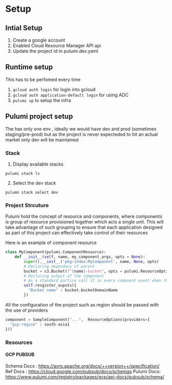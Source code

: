 # Setup

## Intial Setup
1. Create a google account
2. Enabled Cloud Resource Manager API api
3. Update the project id in pulumi.dev.yaml  

## Runtime setup
This has to be perfomed every time

1. `gcloud auth login` for login into gcloud
2. `gcloud auth application-default login` for using ADC
3. `pulumi up` to setup the infra

## Pulumi project setup
The has only one env , ideally we would have dev and prod (sometimes staging/pre-prod) but as the project is never expecteded to hit an actual market only dev will be maintained 

### Stack 
1. Display available stacks
```
pulumi stack ls
```
2. Select the dev stack
```
pulumn stack select dev
```

### Project Strcuture
Pulumi hold the concept of resource and components, where components is group of resource provisioned together which acts a single unit. This will take advantage of such grouping to ensure that each application designed as part of this project can effectively take control of their resources

Here is an example of component resource 
```python
class MyComponent(pulumi.ComponentResource):
    def __init__(self, name, my_component_args, opts = None):
        super().__init__('pkg:index:MyComponent', name, None, opts)
        # Declaring dependecy of parent
        bucket = s3.Bucket(f"{name}-bucket", opts = pulumi.ResourceOptions(parent=self))
        # Declaring output of the component
        # As a standard partice call it in every compoent event when there is no output
        self.resgister_ouputs({
          "Bucket name" : bucket.bucketDomainName
        })
```

All the configuration of the project such as region should be passed with the use of providers

```python
component = SampleComponent("...",  ResourceOptions(providers={
  "gcp-region" : south-asia1
}))
```

### Resources

#### GCP PUBSUB
Schema Docs : https://avro.apache.org/docs/++version++/specification/
Ref Docs :  https://cloud.google.com/pubsub/docs/schemas
Pulumi Docs: https://www.pulumi.com/registry/packages/gcp/api-docs/pubsub/schema/